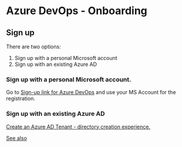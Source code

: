 # Azure DevOps - Onboarding

## Sign up
There are two options: 
1. Sign up with a personal Microsoft account
2. Sign up with an existing Azure AD

### Sign up with a personal Microsoft account.
Go to [Sign-up link for Azure DevOps](https://go.microsoft.com/fwlink/?LinkId=307137) and use your MS Account for the registration.

### Sign up with an existing Azure AD

[Create an Azure AD Tenant - directory creation experience.](https://portal.azure.com/#create/Microsoft.AzureActiveDirectory)

[See also](https://docs.microsoft.com/de-de/azure/devops/user-guide/sign-up-invite-teammates?view=vsts)


